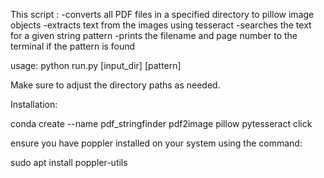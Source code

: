 This script :
-converts all PDF files in a specified directory to pillow image objects
-extracts text from the images using tesseract
-searches the text for a given string pattern
-prints the filename and page number to the terminal if the pattern is found

usage: python run.py [input_dir] [pattern]

Make sure to adjust the directory paths as needed.

Installation:

conda create --name pdf_stringfinder pdf2image pillow pytesseract click

ensure you have poppler installed on your system using the command: 

sudo apt install poppler-utils
